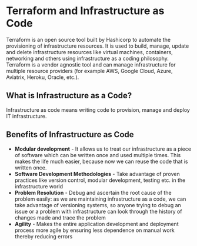 # Terraform and Infrastructure as Code

Terraform is an open source tool built by Hashicorp to automate the provisioning
of infrastructure resources. It is used to build, manage, update and delete 
infrastructure resources like virtual machines, containers, networking and others
using infrastructure as a coding philosophy. Terraform is a vendor agnostic tool 
and can manage infrastructure for multiple resource providers (for example AWS, 
Google Cloud, Azure, Aviatrix, Heroku, Oracle, etc.).

## What is Infrastructure as a Code?

Infrastructure as code means writing code to provision, manage and deploy IT infrastructure. 

## Benefits of Infrastructure as Code
* **Modular development** - It allows us to treat our infrastructure as a piece of 
software which can be written once and used multiple times. This makes the life much 
easier, because now we can reuse the code that is written once.
* **Software Development Methodologies** - Take advantage of proven practices like 
version control, modular development, testing etc. in the infrastructure world
* **Problem Resolution** - Debug and ascertain the root cause of the problem easily: 
as we are maintaining infrastructure as a code, we can take advantage of versioning systems,
so anyone trying to debug an issue or a problem with infrastructure can look through 
the history of changes made and trace the problem
* **Agility** - Makes the entire application development and deployment process more agile
by ensuring less dependence on manual work thereby reducing errors
